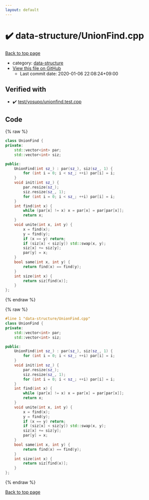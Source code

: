 ```yaml
---
layout: default
---
```


<!-- mathjax config similar to math.stackexchange -->
<script type="text/javascript" async
  src="https://cdnjs.cloudflare.com/ajax/libs/mathjax/2.7.5/MathJax.js?config=TeX-MML-AM_CHTML">
</script>
<script type="text/x-mathjax-config">
  MathJax.Hub.Config({
    TeX: { equationNumbers: { autoNumber: "AMS" }},
    tex2jax: {
      inlineMath: [ ['$','$'] ],
      processEscapes: true
    },
    "HTML-CSS": { matchFontHeight: false },
    displayAlign: "left",
    displayIndent: "2em"
  });
</script>

<script type="text/javascript" src="https://cdnjs.cloudflare.com/ajax/libs/jquery/3.4.1/jquery.min.js"></script>
<script src="https://cdn.jsdelivr.net/npm/jquery-balloon-js@1.1.2/jquery.balloon.min.js" integrity="sha256-ZEYs9VrgAeNuPvs15E39OsyOJaIkXEEt10fzxJ20+2I=" crossorigin="anonymous"></script>
<script type="text/javascript" src="../../assets/js/copy-button.js"></script>
<link rel="stylesheet" href="../../assets/css/copy-button.css" />


# :heavy_check_mark: data-structure/UnionFind.cpp

<a href="../../index.html">Back to top page</a>

* category: <a href="../../index.html#36397fe12f935090ad150c6ce0c258d4">data-structure</a>
* <a href="{{ site.github.repository_url }}/blob/master/data-structure/UnionFind.cpp">View this file on GitHub</a>
    - Last commit date: 2020-01-06 22:08:24+09:00




## Verified with

* :heavy_check_mark: <a href="../../verify/test/yosupo/unionfind.test.cpp.html">test/yosupo/unionfind.test.cpp</a>


## Code

<a id="unbundled"></a>
{% raw %}
```cpp
class UnionFind {
private:
	std::vector<int> par;
	std::vector<int> siz;

public:
	UnionFind(int sz_) : par(sz_), siz(sz_, 1) {
		for (int i = 0; i < sz_; ++i) par[i] = i;
	}
	void init(int sz_) {
		par.resize(sz_);
		siz.resize(sz_, 1);
		for (int i = 0; i < sz_; ++i) par[i] = i;
	}
	int find(int x) {
		while (par[x] != x) x = par[x] = par[par[x]];
		return x;
	}
	void unite(int x, int y) {
		x = find(x);
		y = find(y);
		if (x == y) return;
		if (siz[x] < siz[y]) std::swap(x, y);
		siz[x] += siz[y];
		par[y] = x;
	}
	bool same(int x, int y) {
		return find(x) == find(y);
	}
	int size(int x) {
		return siz[find(x)];
	}
};
```
{% endraw %}

<a id="bundled"></a>
{% raw %}
```cpp
#line 1 "data-structure/UnionFind.cpp"
class UnionFind {
private:
	std::vector<int> par;
	std::vector<int> siz;

public:
	UnionFind(int sz_) : par(sz_), siz(sz_, 1) {
		for (int i = 0; i < sz_; ++i) par[i] = i;
	}
	void init(int sz_) {
		par.resize(sz_);
		siz.resize(sz_, 1);
		for (int i = 0; i < sz_; ++i) par[i] = i;
	}
	int find(int x) {
		while (par[x] != x) x = par[x] = par[par[x]];
		return x;
	}
	void unite(int x, int y) {
		x = find(x);
		y = find(y);
		if (x == y) return;
		if (siz[x] < siz[y]) std::swap(x, y);
		siz[x] += siz[y];
		par[y] = x;
	}
	bool same(int x, int y) {
		return find(x) == find(y);
	}
	int size(int x) {
		return siz[find(x)];
	}
};
```
{% endraw %}

<a href="../../index.html">Back to top page</a>


